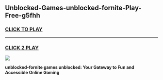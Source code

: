 
## Unblocked-Games-unblocked-fornite-Play-Free-g5fhh
<h3>
<a href="https://premium76.site?title=unblocked-fornite&ref=22A">CLICK TO PLAY</a></h3>
<hr>

<h3>
<a href="https://premium76.site?title=unblocked-fornite&ref=22A">CLICK 2 PLAY</a>
  
</h3>

<a href="https://premium76.site?title=unblocked-fornite&ref=22A"><img src="https://clearcache.store/games.png"></a>


**unblocked-fornite games unblocked: Your Gateway to Fun and Accessible Online Gaming**
